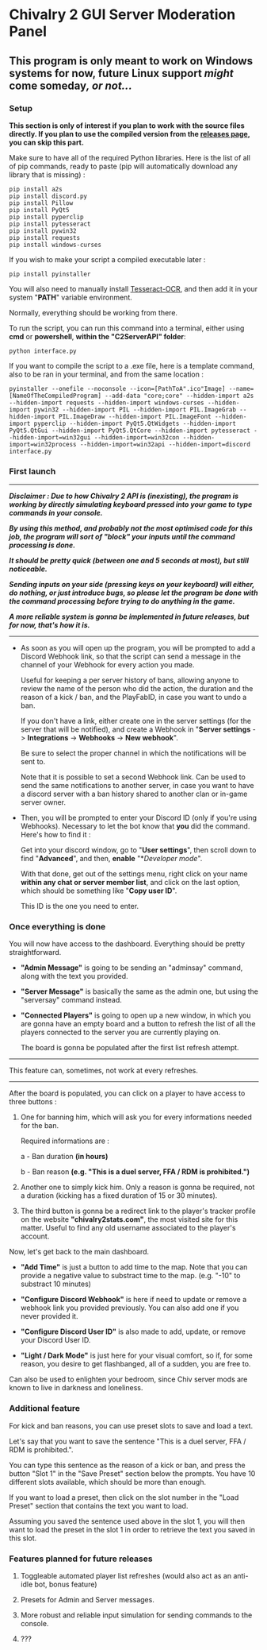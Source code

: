# Chivalry 2 GUI Server Moderation Panel

## **This program is only meant to work on Windows systems for now, future Linux support _might_ come someday**_, or not..._

### Setup

**This section is only of interest if you plan to work with the source files directly. If you plan to use the compiled version from the [releases page](https://github.com/Lionkjgame1219/ModerationOVALOGICIEL/releases), you can skip this part.**

Make sure to have all of the required Python libraries. Here is the list of all of pip commands, ready to paste (pip will automatically download any library that is missing) :
```
pip install a2s
pip install discord.py
pip install Pillow
pip install PyQt5
pip install pyperclip
pip install pytesseract
pip install pywin32
pip install requests
pip install windows-curses
```

If you wish to make your script a compiled executable later :
```
pip install pyinstaller
```

You will also need to manually install [Tesseract-OCR](https://github.com/tesseract-ocr/tesseract/releases), and then add it in your system "**PATH**" variable environment.

Normally, everything should be working from there.

To run the script, you can run this command into a terminal, either using **cmd** or **powershell**, **within the "C2ServerAPI" folder**:
```
python interface.py
```

If you want to compile the script to a .exe file, here is a template command, also to be ran in your terminal, and from the same location :
```
pyinstaller --onefile --noconsole --icon=[PathToA".ico"Image] --name=[NameOfTheCompiledProgram] --add-data "core;core" --hidden-import a2s --hidden-import requests --hidden-import windows-curses --hidden-import pywin32 --hidden-import PIL --hidden-import PIL.ImageGrab --hidden-import PIL.ImageDraw --hidden-import PIL.ImageFont --hidden-import pyperclip --hidden-import PyQt5.QtWidgets --hidden-import PyQt5.QtGui --hidden-import PyQt5.QtCore --hidden-import pytesseract --hidden-import=win32gui --hidden-import=win32con --hidden-import=win32process --hidden-import=win32api --hidden-import=discord interface.py
```

### First launch

------------------------------------------------------------------------------------------------------------------------------------------------------------------------------------------------

***Disclaimer : Due to how Chivalry 2 API is *(inexisting)*, the program is working by directly simulating keyboard pressed into your game to type commands in your console.***

***By using this method, and probably not the most optimised code for this job, the program will sort of "block" your inputs until the command processing is done.***

***It should be pretty quick (between one and 5 seconds at most), but still noticeable.***

***Sending inputs on your side (pressing keys on your keyboard) will either, do nothing, or just introduce bugs, so please let the program be done with the command processing before trying to do anything in the game.***

***A more reliable system is gonna be implemented in future releases, but for now, that's how it is.***

------------------------------------------------------------------------------------------------------------------------------------------------------------------------------------------------

- As soon as you will open up the program, you will be prompted to add a Discord Webhook link, so that the script can send a message in the channel of your Webhook for every action you made.

  Useful for keeping a per server history of bans, allowing anyone to review the name of the person who did the action, the duration and the reason of a kick / ban, and the PlayFabID, in case you want to undo a ban.

  If you don't have a link, either create one in the server settings (for the server that will be notified), and create a Webhook in "**Server settings** -> **Integrations** -> **Webhooks** -> **New webhook**".

  Be sure to select the proper channel in which the notifications will be sent to.

  Note that it is possible to set a second Webhook link. Can be used to send the same notifications to another server, in case you want to have a discord server with a ban history shared to another clan or in-game server owner.

- Then, you will be prompted to enter your Discord ID (only if you're using Webhooks). Necessary to let the bot know that **you** did the command. Here's how to find it :

  Get into your discord window, go to "**User settings**", then scroll down to find "**Advanced**", and then, **enable** "**Developer mode*".

  With that done, get out of the settings menu, right click on your name **within any chat or server member list**, and click on the last option, which should be something like "**Copy user ID**".

  This ID is the one you need to enter.

### Once everything is done

You will now have access to the dashboard. Everything should be pretty straightforward.

- **"Admin Message"** is going to be sending an "adminsay" command, along with the text you provided.

- **"Server Message"** is basically the same as the admin one, but using the "serversay" command instead.

- **"Connected Players"** is going to open up a new window, in which you are gonna have an empty board and a button to refresh the list of all the players connected to the server you are currently playing on.

     The board is gonna be populated after the first list refresh attempt.

------------------------------------------------------------------------------------------------------------------------------------------------------------------------------------------------

   This feature can, sometimes, not work at every refreshes.
   
------------------------------------------------------------------------------------------------------------------------------------------------------------------------------------------------

  After the board is populated, you can click on a player to have access to three buttons :

   1. One for banning him, which will ask you for every informations needed for the ban.

      Required informations are :

         a - Ban duration **(in hours)**

         b - Ban reason **(e.g. "This is a duel server, FFA / RDM is prohibited.")**

   2. Another one to simply kick him. Only a reason is gonna be required, not a duration (kicking has a fixed duration of 15 or 30 minutes).

   3. The third button is gonna be a redirect link to the player's tracker profile on the website **"chivalry2stats.com"**, the most visited site for this matter. Useful to find any old username associated to the player's account.

Now, let's get back to the main dashboard.

- **"Add Time"** is just a button to add time to the map. Note that you can provide a negative value to substract time to the map.
(e.g. "-10" to substract 10 minutes)

- **"Configure Discord Webhook"** is here if need to update or remove a webhook link you provided previously. You can also add one if you never provided it.

- **"Configure Discord User ID"** is also made to add, update, or remove your Discord User ID.

- **"Light / Dark Mode"** is just here for your visual comfort, so if, for some reason, you desire to get flashbanged, all of a sudden, you are free to.

Can also be used to enlighten your bedroom, since Chiv server mods are known to live in darkness and loneliness.

### Additional feature

For kick and ban reasons, you can use preset slots to save and load a text. 

Let's say that you want to save the sentence "This is a duel server, FFA / RDM is prohibited.".

You can type this sentence as the reason of a kick or ban, and press the button "Slot 1" in the "Save Preset" section below the prompts. You have 10 different slots available, which should be more than enough.

If you want to load a preset, then click on the slot number in the "Load Preset" section that contains the text you want to load. 

Assuming you saved the sentence used above in the slot 1, you will then want to load the preset in the slot 1 in order to retrieve the text you saved in this slot.

### Features planned for future releases

1. Toggleable automated player list refreshes (would also act as an anti-idle bot, bonus feature)

2. Presets for Admin and Server messages.

3. More robust and reliable input simulation for sending commands to the console.

4. ???